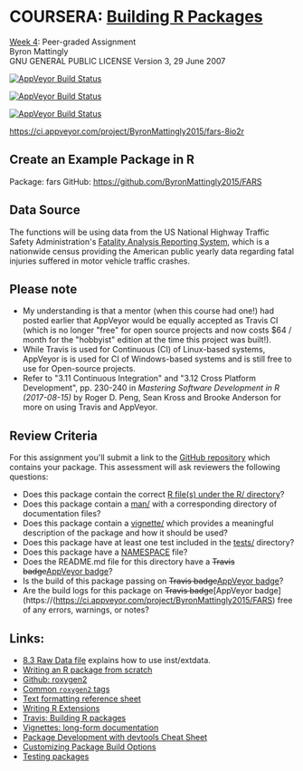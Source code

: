 # COURSERA: [Building R Packages](https://www.coursera.org/learn/r-packages/)
[Week 4](https://www.coursera.org/learn/r-packages/home/week/4): Peer-graded Assignment   
Byron Mattingly   
GNU GENERAL PUBLIC LICENSE Version 3, 29 June 2007   

[![AppVeyor Build Status](https://ci.appveyor.com/api/projects/status/github/ByronMattingly2015/FARS?svg=true)](https://ci.appveyor.com/api/projects/status/github/ByronMattingly2015/FARS)

[![AppVeyor Build Status](https://ci.appveyor.com/api/projects/status/github/ByronMattingly2015/FARS?branch=master&svg=true)](https://ci.appveyor.com/project/ByronMattingly2015/FARS)

[![AppVeyor Build Status](https://ci.appveyor.com/api/projects/status/github/ByronMattingly2015/FARS?branch=master&svg=true)](https://ci.appveyor.com/project/ByronMattingly2015/FARS)

https://ci.appveyor.com/project/ByronMattingly2015/fars-8io2r


## Create an Example Package in R 

Package: fars
GitHub:  https://github.com/ByronMattingly2015/FARS

## Data Source

The functions will be using data from the US National Highway Traffic Safety 
Administration's [Fatality Analysis Reporting System](https://www.nhtsa.gov/research-data/fatality-analysis-reporting-system-fars),
which is a nationwide census providing the American public yearly data regarding
fatal injuries suffered in motor vehicle traffic crashes.

## Please note
* My understanding is that a mentor (when this course had one!) had posted earlier that AppVeyor would be equally accepted as Travis CI (which is no longer "free" for open source projects and now costs $64 / month for the "hobbyist" edition at the time this project was built!).
* While Travis is used for Continuous (CI) of Linux-based systems, AppVeyor is is used for CI of Windows-based systems and is still free to use for Open-source projects.
* Refer to "3.11 Continuous Integration" and "3.12 Cross Platform Development", pp. 230-240 in <em>Mastering Software Development in R (2017-08-15)</em> by Roger D. Peng, Sean Kross and Brooke Anderson for more on using Travis and AppVeyor.

## Review Criteria

For this assignment you'll submit a link to the [GitHub repository](https://github.com/ByronMattingly2015/FARS) which contains
your package. This assessment will ask reviewers the following questions:

* Does this package contain the correct [R file(s) under the R/ directory](https://github.com/ByronMattingly2015/FARS/tree/master/R)?   
* Does this package contain a 
[man/](https://github.com/ByronMattingly2015/FARS/tree/master/man) with a corresponding directory of documentation files?
* Does this package contain a 
[vignette/](https://github.com/ByronMattingly2015/FARS/blob/master/vignettes/fars.Rmd) 
which provides a meaningful description of the package and how it should be 
used?
* Does this package have at least one test included in the [tests/](https://github.com/ByronMattingly2015/FARS/tree/master/tests/testthat) directory?
* Does this package have a [NAMESPACE](https://github.com/ByronMattingly2015/FARS/blob/master/NAMESPACE) file?
* Does the README.md file for this directory have a <s>Travis badge</s>[AppVeyor badge](https://ci.appveyor.com/project/ByronMattingly2015/FARS)?
* Is the build of this package passing on <s>Travis badge</s>[AppVeyor badge](https://ci.appveyor.com/project/ByronMattingly2015/FARS)?
* Are the build logs for this package on <s>Travis badge</s>[AppVeyor badge](https://(https://ci.appveyor.com/project/ByronMattingly2015/FARS) free of any errors, warnings, or notes?

## Links:
* [8.3 Raw Data file](https://r-pkgs.org/data.html#sec-data-extdata) explains how to use inst/extdata.
* [Writing an R package from scratch](https://hilaryparker.com/2014/04/29/writing-an-r-package-from-scratch/)    
* [Github: roxygen2](https://github.com/klutometis/roxygen#roxygen2)   
* [Common `roxygen2` tags](https://bookdown.org/rdpeng/RProgDA/documentation.html#common-roxygen2-tags)
* [Text formatting reference sheet](https://cran.r-project.org/web/packages/roxygen2/vignettes/formatting.html)
* [Writing R Extensions](https://cran.r-project.org/doc/manuals/R-exts.html#Creating-R-packages)
* [Travis: Building R packages](https://docs.travis-ci.com/user/languages/r/)
* [Vignettes: long-form documentation](http://r-pkgs.had.co.nz/vignettes.html)
* [Package Development with devtools Cheat Sheet](https://www.rstudio.com/wp-content/uploads/2015/03/devtools-cheatsheet.pdf)
* [Customizing Package Build Options](https://support.rstudio.com/hc/en-us/articles/200486518-Customizing-Package-Build-Options)
* [Testing packages](http://r-pkgs.had.co.nz/tests.html)
